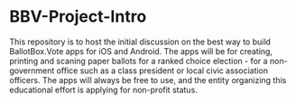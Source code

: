 # BBV-Project-Intro
This repository is to host the initial discussion on the best way to build BallotBox.Vote apps for iOS and Android. The apps will be for creating, printing and scaning paper ballots for a ranked choice election - for a non-government office such as a class president or local civic association officers. The apps will always be free to use, and the entity organizing this educational effort is applying for non-profit status. 

